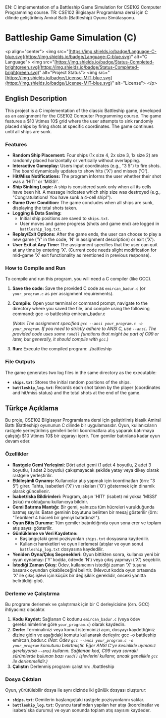 EN: C implementation of a Battleship Game Simulation for CSE102 Computer Programming course.
TR: CSE102 Bilgisayar Programlama dersi için C dilinde geliştirilmiş Amiral Battı (Battleship) Oyunu Simülasyonu.

# Battleship Game Simulation (C)

\<p align="center"\>
\<img src="[https://img.shields.io/badge/Language-C-blue.svg](https://img.shields.io/badge/Language-C-blue.svg)" alt="C Language"\>
\<img src="[https://img.shields.io/badge/Status-Completed-brightgreen.svg](https://img.shields.io/badge/Status-Completed-brightgreen.svg)" alt="Project Status"\>
\<img src="[https://img.shields.io/badge/License-MIT-blue.svg](https://img.shields.io/badge/License-MIT-blue.svg)" alt="License"\>
\</p\>

## English Description

This project is a C implementation of the classic Battleship game, developed as an assignment for the CSE102 Computer Programming course. The game features a $10 \\times 10$ grid where the user attempts to sink randomly placed ships by firing shots at specific coordinates. The game continues until all ships are sunk.

### Features

  * **Random Ship Placement:** Four ships (1x size 4, 2x size 3, 1x size 2) are randomly placed horizontally or vertically without overlapping.
  * **Interactive Gameplay:** Users input coordinates (e.g., "3 5") to fire shots. The board dynamically updates to show hits ('X') and misses ('O').
  * **Hit/Miss Notifications:** The program informs the user whether their shot was a 'HIT\!' or 'MISS\!'.
  * **Ship Sinking Logic:** A ship is considered sunk only when all its cells have been hit. A message indicates which ship size was destroyed (e.g., "Congratulations\! You have sunk a 4-cell ship\!").
  * **Game Over Condition:** The game concludes when all ships are sunk, displaying the total shots taken.
  * **Logging & Data Saving:**
      * Initial ship positions are saved to `ships.txt`.
      * User moves and game progress (shots and game end) are logged in `battleship_log.txt`.
  * **Replay/Exit Options:** After the game ends, the user can choose to play a new game ('Y' in the code, 'N' in assignment description) or exit ('X').
  * **User Exit at Any Time:** The assignment specifies that the user can quit at any time by entering 'X'. (Current code needs slight modification for mid-game 'X' exit functionality as mentioned in previous response).

### How to Compile and Run

To compile and run this program, you will need a C compiler (like GCC).

1.  **Save the code:** Save the provided C code as `emircan_badur.c` (or `your_program.c` as per assignment requirements).
2.  **Compile:** Open your terminal or command prompt, navigate to the directory where you saved the file, and compile using the following command:
    gcc -o battleship emircan_badur.c
    
    *(Note: The assignment specified `gcc --ansi your_program.c -o your_program`. If you need to strictly adhere to ANSI C, use `--ansi`. The provided code uses some `rand()` functions that might be part of C99 or later, but generally, it should compile with `gcc`.)*
4.  **Run:** Execute the compiled program:
    ./battleship

### File Outputs

The game generates two log files in the same directory as the executable:

  * **`ships.txt`**: Stores the initial random positions of the ships.
  * **`battleship_log.txt`**: Records each shot taken by the player (coordinates and hit/miss status) and the total shots at the end of the game.

## Türkçe Açıklama

Bu proje, CSE102 Bilgisayar Programlama dersi için geliştirilmiş klasik Amiral Battı (Battleship) oyununun C dilinde bir uygulamasıdır. Oyun, kullanıcıların rastgele yerleştirilmiş gemileri belirli koordinatlara atış yaparak batırmaya çalıştığı $10 \\times 10$ bir ızgarayı içerir. Tüm gemiler batırılana kadar oyun devam eder.

### Özellikler

  * **Rastgele Gemi Yerleşimi:** Dört adet gemi (1 adet 4 boyutlu, 2 adet 3 boyutlu, 1 adet 2 boyutlu) çakışmayacak şekilde yatay veya dikey olarak rastgele yerleştirilir.
  * **Etkileşimli Oynanış:** Kullanıcılar atış yapmak için koordinatları (örn: "3 5") girer. Tahta, isabetleri ('X') ve ıskaları ('O') göstermek için dinamik olarak güncellenir.
  * **İsabet/Iska Bildirimleri:** Program, atışın 'HIT\!' (isabet) mi yoksa 'MISS\!' (ıska) mı olduğunu kullanıcıya bildirir.
  * **Gemi Batırma Mantığı:** Bir gemi, yalnızca tüm hücreleri vurulduğunda batmış sayılır. Batan geminin boyutunu belirten bir mesaj gösterilir (örn: "Tebrikler\! 4 hücreli bir gemiyi batırdınız\!").
  * **Oyun Bitiş Durumu:** Tüm gemiler batırıldığında oyun sona erer ve toplam atış sayısı gösterilir.
  * **Günlükleme ve Veri Kaydetme:**
      * Başlangıçtaki gemi pozisyonları `ships.txt` dosyasına kaydedilir.
      * Kullanıcı hareketleri ve oyun ilerlemesi (atışlar ve oyun sonu) `battleship_log.txt` dosyasına kaydedilir.
  * **Yeniden Oyna/Çıkış Seçenekleri:** Oyun bittikten sonra, kullanıcı yeni bir oyun oynamayı ('Y' kodda, ödevde 'N') veya çıkış yapmayı ('X') seçebilir.
  * **İstediği Zaman Çıkış:** Ödev, kullanıcının istediği zaman 'X' tuşuna basarak oyundan çıkabileceğini belirtir. (Mevcut kodda oyun ortasında 'X' ile çıkış işlevi için küçük bir değişiklik gereklidir, önceki yanıtta belirtildiği gibi).

### Derleme ve Çalıştırma

Bu programı derlemek ve çalıştırmak için bir C derleyicisine (örn. GCC) ihtiyacınız olacaktır.

1.  **Kodu Kaydet:** Sağlanan C kodunu `emircan_badur.c` (veya ödev gereksinimlerine göre `your_program.c`) olarak kaydedin.
2.  **Derle:** Terminalinizi veya komut istemcinizi açın, dosyayı kaydettiğiniz dizine gidin ve aşağıdaki komutu kullanarak derleyin:
    gcc -o battleship emircan_badur.c
    *(Not: Ödev `gcc --ansi your_program.c -o your_program` komutunu belirtmiştir. Eğer ANSI C'ye kesinlikle uymanız gerekiyorsa `--ansi` kullanın. Sağlanan kod, C99 veya sonraki sürümlerde bulunan bazı `rand()` işlevlerini kullanır, ancak genellikle `gcc` ile derlenmelidir.)*
3.  **Çalıştır:** Derlenmiş programı çalıştırın:
    ./battleship

### Dosya Çıktıları

Oyun, yürütülebilir dosya ile aynı dizinde iki günlük dosyası oluşturur:

  * **`ships.txt`**: Gemilerin başlangıçtaki rastgele pozisyonlarını saklar.
  * **`battleship_log.txt`**: Oyuncu tarafından yapılan her atışı (koordinatlar ve isabet/ıska durumu) ve oyun sonunda toplam atış sayısını kaydeder.
